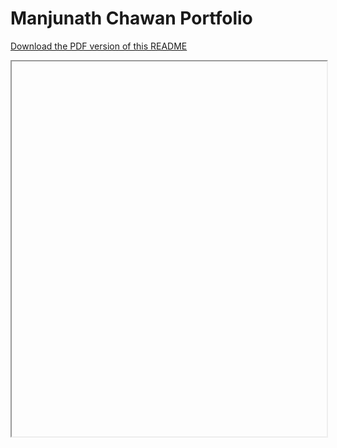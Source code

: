 # Manjunath Chawan Portfolio
[Download the PDF version of this README](Manjunath-Chawan.pdf)

<iframe src=""D:\My Documents\Manjunath-Chawan.pdf"" width="100%" height="600px"></iframe>
